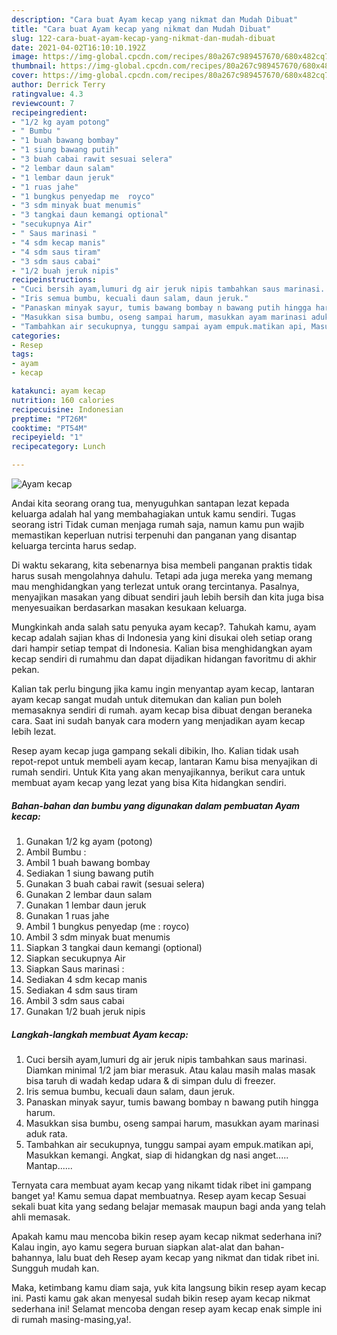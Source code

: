 ```yaml
---
description: "Cara buat Ayam kecap yang nikmat dan Mudah Dibuat"
title: "Cara buat Ayam kecap yang nikmat dan Mudah Dibuat"
slug: 122-cara-buat-ayam-kecap-yang-nikmat-dan-mudah-dibuat
date: 2021-04-02T16:10:10.192Z
image: https://img-global.cpcdn.com/recipes/80a267c989457670/680x482cq70/ayam-kecap-foto-resep-utama.jpg
thumbnail: https://img-global.cpcdn.com/recipes/80a267c989457670/680x482cq70/ayam-kecap-foto-resep-utama.jpg
cover: https://img-global.cpcdn.com/recipes/80a267c989457670/680x482cq70/ayam-kecap-foto-resep-utama.jpg
author: Derrick Terry
ratingvalue: 4.3
reviewcount: 7
recipeingredient:
- "1/2 kg ayam potong"
- " Bumbu "
- "1 buah bawang bombay"
- "1 siung bawang putih"
- "3 buah cabai rawit sesuai selera"
- "2 lembar daun salam"
- "1 lembar daun jeruk"
- "1 ruas jahe"
- "1 bungkus penyedap me  royco"
- "3 sdm minyak buat menumis"
- "3 tangkai daun kemangi optional"
- "secukupnya Air"
- " Saus marinasi "
- "4 sdm kecap manis"
- "4 sdm saus tiram"
- "3 sdm saus cabai"
- "1/2 buah jeruk nipis"
recipeinstructions:
- "Cuci bersih ayam,lumuri dg air jeruk nipis tambahkan saus marinasi. Diamkan minimal 1/2 jam biar merasuk. Atau kalau masih malas masak bisa taruh di wadah kedap udara &amp; di simpan dulu di freezer."
- "Iris semua bumbu, kecuali daun salam, daun jeruk."
- "Panaskan minyak sayur, tumis bawang bombay n bawang putih hingga harum."
- "Masukkan sisa bumbu, oseng sampai harum, masukkan ayam marinasi aduk rata."
- "Tambahkan air secukupnya, tunggu sampai ayam empuk.matikan api, Masukkan kemangi. Angkat, siap di hidangkan dg nasi anget..... Mantap......"
categories:
- Resep
tags:
- ayam
- kecap

katakunci: ayam kecap 
nutrition: 160 calories
recipecuisine: Indonesian
preptime: "PT26M"
cooktime: "PT54M"
recipeyield: "1"
recipecategory: Lunch

---
```



![Ayam kecap](https://img-global.cpcdn.com/recipes/80a267c989457670/680x482cq70/ayam-kecap-foto-resep-utama.jpg)

Andai kita seorang orang tua, menyuguhkan santapan lezat kepada keluarga adalah hal yang membahagiakan untuk kamu sendiri. Tugas seorang istri Tidak cuman menjaga rumah saja, namun kamu pun wajib memastikan keperluan nutrisi terpenuhi dan panganan yang disantap keluarga tercinta harus sedap.

Di waktu  sekarang, kita sebenarnya bisa membeli panganan praktis tidak harus susah mengolahnya dahulu. Tetapi ada juga mereka yang memang mau menghidangkan yang terlezat untuk orang tercintanya. Pasalnya, menyajikan masakan yang dibuat sendiri jauh lebih bersih dan kita juga bisa menyesuaikan berdasarkan masakan kesukaan keluarga. 



Mungkinkah anda salah satu penyuka ayam kecap?. Tahukah kamu, ayam kecap adalah sajian khas di Indonesia yang kini disukai oleh setiap orang dari hampir setiap tempat di Indonesia. Kalian bisa menghidangkan ayam kecap sendiri di rumahmu dan dapat dijadikan hidangan favoritmu di akhir pekan.

Kalian tak perlu bingung jika kamu ingin menyantap ayam kecap, lantaran ayam kecap sangat mudah untuk ditemukan dan kalian pun boleh memasaknya sendiri di rumah. ayam kecap bisa dibuat dengan beraneka cara. Saat ini sudah banyak cara modern yang menjadikan ayam kecap lebih lezat.

Resep ayam kecap juga gampang sekali dibikin, lho. Kalian tidak usah repot-repot untuk membeli ayam kecap, lantaran Kamu bisa menyajikan di rumah sendiri. Untuk Kita yang akan menyajikannya, berikut cara untuk membuat ayam kecap yang lezat yang bisa Kita hidangkan sendiri.

<!--inarticleads1-->

##### Bahan-bahan dan bumbu yang digunakan dalam pembuatan Ayam kecap:

1. Gunakan 1/2 kg ayam (potong)
1. Ambil  Bumbu :
1. Ambil 1 buah bawang bombay
1. Sediakan 1 siung bawang putih
1. Gunakan 3 buah cabai rawit (sesuai selera)
1. Gunakan 2 lembar daun salam
1. Gunakan 1 lembar daun jeruk
1. Gunakan 1 ruas jahe
1. Ambil 1 bungkus penyedap (me : royco)
1. Ambil 3 sdm minyak buat menumis
1. Siapkan 3 tangkai daun kemangi (optional)
1. Siapkan secukupnya Air
1. Siapkan  Saus marinasi :
1. Sediakan 4 sdm kecap manis
1. Sediakan 4 sdm saus tiram
1. Ambil 3 sdm saus cabai
1. Gunakan 1/2 buah jeruk nipis




<!--inarticleads2-->

##### Langkah-langkah membuat Ayam kecap:

1. Cuci bersih ayam,lumuri dg air jeruk nipis tambahkan saus marinasi. Diamkan minimal 1/2 jam biar merasuk. Atau kalau masih malas masak bisa taruh di wadah kedap udara &amp; di simpan dulu di freezer.
1. Iris semua bumbu, kecuali daun salam, daun jeruk.
1. Panaskan minyak sayur, tumis bawang bombay n bawang putih hingga harum.
1. Masukkan sisa bumbu, oseng sampai harum, masukkan ayam marinasi aduk rata.
1. Tambahkan air secukupnya, tunggu sampai ayam empuk.matikan api, Masukkan kemangi. Angkat, siap di hidangkan dg nasi anget..... Mantap......




Ternyata cara membuat ayam kecap yang nikamt tidak ribet ini gampang banget ya! Kamu semua dapat membuatnya. Resep ayam kecap Sesuai sekali buat kita yang sedang belajar memasak maupun bagi anda yang telah ahli memasak.

Apakah kamu mau mencoba bikin resep ayam kecap nikmat sederhana ini? Kalau ingin, ayo kamu segera buruan siapkan alat-alat dan bahan-bahannya, lalu buat deh Resep ayam kecap yang nikmat dan tidak ribet ini. Sungguh mudah kan. 

Maka, ketimbang kamu diam saja, yuk kita langsung bikin resep ayam kecap ini. Pasti kamu gak akan menyesal sudah bikin resep ayam kecap nikmat sederhana ini! Selamat mencoba dengan resep ayam kecap enak simple ini di rumah masing-masing,ya!.

